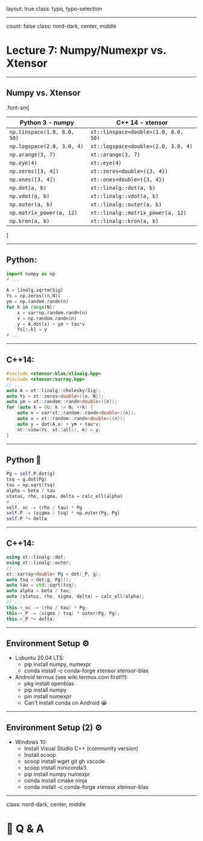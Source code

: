 layout: true
class: typo, typo-selection

---

count: false
class: nord-dark, center, middle

# Lecture 7: Numpy/Numexpr vs. Xtensor

---

## Numpy vs. Xtensor

.font-sm[

| Python 3 - numpy            | C++ 14 - xtensor                     |
| --------------------------- | ------------------------------------ |
| `np.linspace(1.0, 8.0, 50)` | `xt::linspace<double>(1.0, 8.0, 50)` |
| `np.logspace(2.0, 3.0, 4)`  | `xt::logspace<double>(2.0, 3.0, 4)`  |
| `np.arange(3, 7)`           | `xt::arange(3, 7)`                   |
| `np.eye(4)`                 | `xt::eye(4)`                         |
| `np.zeros([3, 4])`          | `xt::zeros<double>({3, 4})`          |
| `np.ones([3, 4])`           | `xt::ones<double>({3, 4})`           |
| `np.dot(a, b)`              | `xt::linalg::dot(a, b)`              |
| `np.vdot(a, b)`             | `xt::linalg::vdot(a, b)`             |
| `np.outer(a, b)`            | `xt::linalg::outer(a, b)`            |
| `np.matrix_power(a, 12)`    | `xt::linalg::matrix_power(a, 12)`    |
| `np.kron(a, b)`             | `xt::linalg::kron(a, b)`             |

]

---

## Python:

```python
import numpy as np
# ...

A = linalg.sqrtm(Sig)
Ys = np.zeros((n,N))
ym = np.random.randn(n)
for k in range(N):
    x = var*np.random.randn(n)
    v = np.random.randn(n)
    y = A.dot(x) + ym + tau*v
    Ys[:,k] = y
# ...
```

---

## C++14:

```cpp
#include <xtensor-blas/xlinalg.hpp>
#include <xtensor/xarray.hpp>
// ...
auto A = xt::linalg::cholesky(Sig);
auto Ys = xt::zeros<double>({n, N});
auto ym = xt::random::randn<double>({n});
for (auto k = 0U; k != N; ++k) {
    auto x = var*xt::random::randn<double>({n});
    auto v = xt::random::randn<double>({n});
    auto y = dot(A,x) + ym + tau*v;
    xt::view(Ys, xt::all(), k) = y;
}
```

---

## Python 🐍

```python
Pg = self.P.dot(g)
tsq = g.dot(Pg)
tau = np.sqrt(tsq)
alpha = beta / tau
status, rho, sigma, delta = calc_ell(alpha)
# ...
self._xc -= (rho / tau) * Pg
self.P -= (sigma / tsq) * np.outer(Pg, Pg)
self.P *= delta
```

---

## C++14:

```cpp
using xt::linalg::dot;
using xt::linalg::outer;
// ...
xt::xarray<double> Pg = dot(_P, g);
auto tsq = dot(g, Pg)();
auto tau = std::sqrt(tsq);
auto alpha = beta / tau;
auto [status, rho, sigma, delta] = calc_ell(alpha);
// ...
this->_xc -= (rho / tau) * Pg;
this->_P -= (sigma / tsq) * outer(Pg, Pg);
this->_P *= delta;
```

---

## Environment Setup ⚙️

- Lubuntu 20.04 LTS:
  - pip install numpy, numexpr
  - conda install -c conda-forge xtensor xtensor-blas
- Android termux (see wiki.termux.com first!!!):
  - pkg install openblas
  - pip install numpy
  - pin install numexpr
  - Can't install conda on Android 😭

---

## Environment Setup (2) ⚙️

- Windows 10:
  - Install Visual Studio C++ (community version)
  - Install scoop
  - scoop install wget git gh vscode
  - scoop install miniconda3
  - pip install numpy numexpr
  - conda install cmake ninja
  - conda install -c conda-forge xtensor xtensor-blas

---

class: nord-dark, center, middle

# 🙋 Q & A

